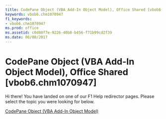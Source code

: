 ```yaml
---
title: CodePane Object (VBA Add-In Object Model), Office Shared [vbob6.chm1070947]
keywords: vbob6.chm1070947
f1_keywords:
- vbob6.chm1070947
ms.prod: office
ms.assetid: c0d80f7e-9226-40b8-b456-f71b99cd2f39
ms.date: 06/08/2017
---
```



# CodePane Object (VBA Add-In Object Model), Office Shared [vbob6.chm1070947]

Hi there! You have landed on one of our F1 Help redirector pages. Please select the topic you were looking for below.

[CodePane Object (VBA Add-In Object Model)](http://msdn.microsoft.com/library/5d14ddc2-2cd1-7bdd-32e3-a130846eb64b%28Office.15%29.aspx)

